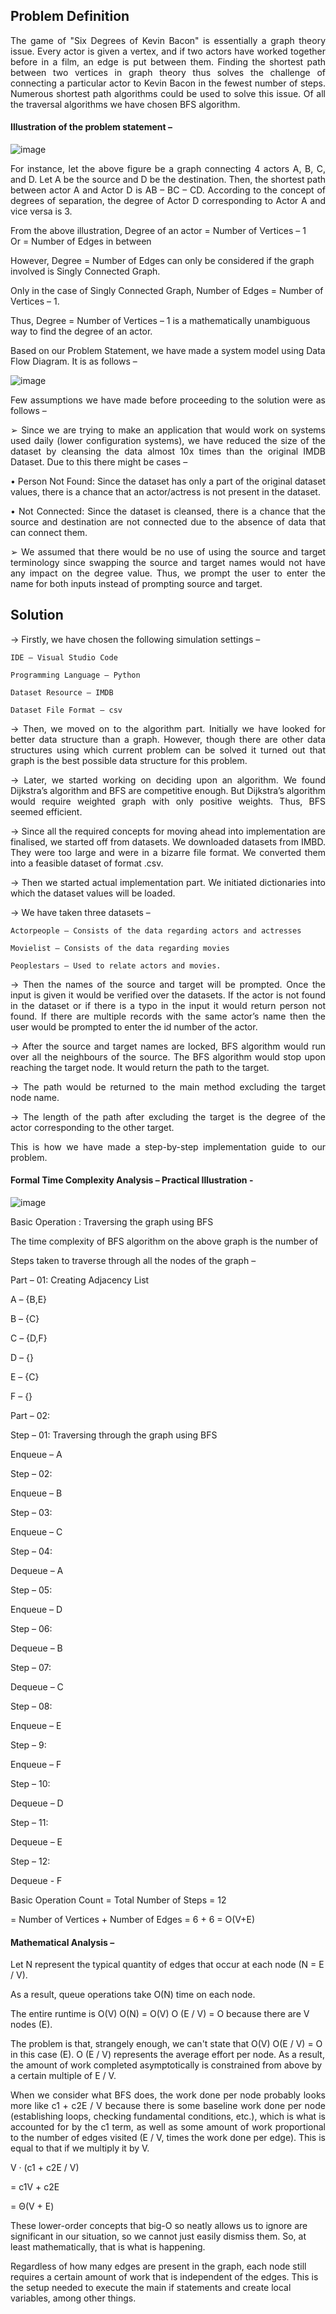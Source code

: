 <h2>Problem Definition</h2> 

<p align="justify">The game of "Six Degrees of Kevin Bacon" is essentially a graph theory issue. 
Every actor is given a vertex, and if two actors have worked together before in a 
film, an edge is put between them. Finding the shortest path between two vertices 
in graph theory thus solves the challenge of connecting a particular actor to Kevin 
Bacon in the fewest number of steps. Numerous shortest path algorithms could 
be used to solve this issue. Of all the traversal algorithms we have chosen BFS 
algorithm.</p>

<h4>Illustration of the problem statement – </h4>

![image](https://github.com/PranithaGudla/Six-Degrees-of-Kevin-Bacon/assets/172133526/dc533a9d-8131-4c76-9a14-48475ee77215)

<p align = "justify">For instance, let the above figure be a graph connecting 4 actors A, B, C, and D. 
Let A be the source and D be the destination. Then, the shortest path between 
actor A and Actor D is AB – BC – CD. According to the concept of degrees of 
separation, the degree of Actor D corresponding to Actor A and vice versa is 3. 

From the above illustration, 
Degree of an actor = Number of Vertices – 1  
              Or 
= Number of Edges in between 

However, Degree = Number of Edges can only be considered if the graph involved 
is Singly Connected Graph. 

Only in the case of Singly Connected Graph, Number of Edges = Number of 
Vertices – 1. 

Thus, Degree = Number of Vertices – 1 is a mathematically unambiguous way to 
find the degree of an actor. 

Based on our Problem Statement, we have made a system model using Data Flow 
Diagram. It is as follows –</p>

![image](https://github.com/PranithaGudla/Six-Degrees-of-Kevin-Bacon/assets/172133526/2f869394-fd88-4482-9d9a-3fcd5fd19ae5)

<p align = "justify">Few assumptions we have made before proceeding to the solution were as follows – </p>

<p align="justify">➢ Since we are trying to make an application that would work on systems 
used daily (lower configuration systems), we have reduced the size of the 
dataset by cleansing the data almost 10x times than the original IMDB 
Dataset. Due to this there might be cases – </p>

<p align="justify">• Person Not Found: Since the dataset has only a part of the original 
dataset values, there is a chance that an actor/actress is not present 
in the dataset. </p>

<p align="justify">• Not Connected: Since the dataset is cleansed, there is a chance that 
the source and destination are not connected due to the absence of 
data that can connect them. </p>

<p align="justify">➢ We assumed that there would be no use of using the source and target 
terminology since swapping the source and target names would not have 
any impact on the degree value. Thus, we prompt the user to enter the 
name for both inputs instead of prompting source and target.</p>

<h2>Solution</h2>

<p align="justify">→ Firstly, we have chosen the following simulation settings –  </p>

    IDE – Visual Studio Code 

    Programming Language – Python 

    Dataset Resource – IMDB 

    Dataset File Format – csv

<p align="justify">→ Then, we moved on to the algorithm part. Initially we have looked for better data structure than a graph. However, though there are other 
data structures using which current problem can be solved it turned out 
that graph is the best possible data structure for this problem. </p>

<p align="justify">→ Later, we started working on deciding upon an algorithm. We found 
Dijkstra’s algorithm and BFS are competitive enough. But Dijkstra’s 
algorithm would require weighted graph with only positive weights. Thus, BFS seemed efficient.</p> 

<p align="justify">→ Since all the required concepts for moving ahead into implementation are finalised, we started off from datasets. We downloaded datasets 
from IMBD. They were too large and were in a bizarre file format. We 
converted them into a feasible dataset of format .csv.  </p>

<p align="justify">→ Then we started actual implementation part. We initiated dictionaries into which the dataset values will be loaded. </p>

<p align="justify">→ We have taken three datasets –   </p>

    Actorpeople – Consists of the data regarding actors and actresses 
  
    Movielist – Consists of the data regarding movies 
  
    Peoplestars – Used to relate actors and movies. 

<p align="justify">→ Then the names of the source and target will be prompted. Once the 
input is given it would be verified over the datasets. If the actor is not 
found in the dataset or if there is a typo in the input it would return 
person not found. If there are multiple records with the same actor’s 
name then the user would be prompted to enter the id number of the 
actor. </p>

<p align="justify">→ After the source and target names are locked, BFS algorithm would run over all the neighbours of the source. The BFS algorithm would stop 
upon reaching the target node. It would return the path to the target. </p>

<p align="justify">→ The path would be returned to the main method excluding the target 
node name. </p>

<p align="justify">→ The length of the path after excluding the target is the degree of the actor corresponding to the other target. </p>

<p align="justify">This is how we have made a step-by-step implementation guide to our 
problem.</p>

<h4>Formal Time Complexity Analysis – 
Practical Illustration -</h4>

![image](https://github.com/PranithaGudla/Six-Degrees-of-Kevin-Bacon/assets/172133526/1d687d97-5f91-4015-99a6-e6105a31d02b)

Basic Operation : Traversing the graph using BFS 

The time complexity of BFS algorithm on the above graph is the number of 

Steps taken to traverse through all the nodes of the graph – 

Part – 01: Creating Adjacency List 

A – {B,E} 

B – {C} 

C – {D,F} 

D – {} 

E – {C} 

F – {} 

Part – 02: 

Step – 01: Traversing through the graph using BFS 

Enqueue – A 

Step – 02: 

Enqueue – B 

Step – 03: 

Enqueue – C 

Step – 04: 

Dequeue – A 

Step – 05: 

Enqueue – D 

Step – 06: 

Dequeue – B 

Step – 07: 

Dequeue – C 

Step – 08: 

Enqueue – E 

Step – 9: 

Enqueue – F 

Step – 10: 

Dequeue – D 

Step – 11: 

Dequeue – E 

Step – 12: 

Dequeue - F 

Basic Operation Count = Total Number of Steps = 12 

= Number of Vertices + Number of Edges = 6 + 6 = O(V+E) 

<h4>Mathematical Analysis – </h4>

Let N represent the typical quantity of edges that occur at each node (N = E / V). 

As a result, queue operations take O(N) time on each node. 

The entire runtime is O(V) O(N) = O(V) O (E / V) = O because there are V nodes 
(E). 

The problem is that, strangely enough, we can't state that O(V) O(E / V) = O in 
this case (E).  O (E / V) represents the average effort per node. As a result, the 
amount of work completed asymptotically is constrained from above by a certain 
multiple of E / V. 

<p align = "justify">When we consider what BFS does, the work done per node probably looks more like c1 + c2E / V because there is some baseline work done per node (establishing loops, checking fundamental conditions, etc.), which is what is accounted for by the c1 term, as well as some amount of work proportional to the number of edges 
visited (E / V, times the work done per edge). This is equal to that if we multiply 
it by V. </p>

V · (c1 + c2E / V) 

= c1V + c2E 

= Θ(V + E) 

These lower-order concepts that big-O so neatly allows us to ignore are significant 
in our situation, so we cannot just easily dismiss them. So, at least 
mathematically, that is what is happening. 

Regardless of how many edges are present in the graph, each node still requires 
a certain amount of work that is independent of the edges. This is the setup 
needed to execute the main if statements and create local variables, among other 
things.
